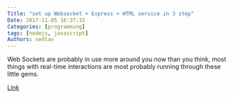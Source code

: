 ```yaml
---
Title: "set up Websocket + Express + HTML service in 3 step"
Date: 2017-11-05 16:37:32
Categories: [programming]
tags: [nodejs, javascript]
Authors: sedlav
---
```


Web Sockets are probably in use more around you now than you think, most things with real-time interactions are most probably running through these little gems.

[Link](https://hackernoon.com/nodejs-web-socket-example-tutorial-send-message-connect-express-set-up-easy-step-30347a2c5535)
